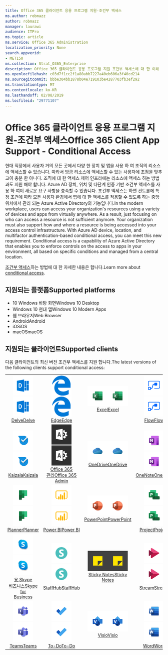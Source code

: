 ```yaml
---
title: Office 365 클라이언트 응용 프로그램 지원-조건부 액세스
ms.author: robmazz
author: robmazz
manager: laurawi
audience: ITPro
ms.topic: article
ms.service: Office 365 Administration
localization_priority: None
search.appverid:
- MET150
ms.collection: Strat_O365_Enterprise
description: Office 365 클라이언트 응용 프로그램 지원 조건부 액세스에 대 한 이해
ms.openlocfilehash: c03d7f1cc2f1a80abb7227a40eb606a3f40cd214
ms.sourcegitcommit: bbbe304bb1878b04e719103be4287703fb3ef292
ms.translationtype: MT
ms.contentlocale: ko-KR
ms.lasthandoff: 02/08/2019
ms.locfileid: "29771107"
---
```

# <a name="office-365-client-app-support---conditional-access"></a><span data-ttu-id="eb5d9-103">Office 365 클라이언트 응용 프로그램 지원-조건부 액세스</span><span class="sxs-lookup"><span data-stu-id="eb5d9-103">Office 365 Client App Support - Conditional Access</span></span>

<span data-ttu-id="eb5d9-p101">현대 직장에서 사용자 거의 모든 곳에서 다양 한 장치 및 앱을 사용 하 여 조직의 리소스에 액세스할 수 있습니다. 따라서 방금 리소스에 액세스할 수 있는 사용자에 초점을 맞추고이 충분 한 아니다. 조직에 대 한 액세스 제어 인프라에는 리소스에 액세스 하는 방법과도 지원 해야 합니다. Azure AD 장치, 위치 및 다단계 인증 기반 조건부 액세스를 사용 하 여이 새로운 요구 사항을 충족할 수 있습니다. 조건부 액세스는 하면 컨트롤에 특정 조건에 따라 모든 사용자 환경에서 앱에 대 한 액세스를 적용할 수 있도록 하는 중앙 위치에서 관리 되는 Azure Active Directory의 기능입니다.</span><span class="sxs-lookup"><span data-stu-id="eb5d9-p101">In the modern workplace, users can access your organization's resources using a variety of devices and apps from virtually anywhere. As a result, just focusing on who can access a resource is not sufficient anymore. Your organization must also support how and where a resource is being accessed into your access control infrastructure. With Azure AD device, location, and multifactor authentication-based conditional access, you can meet this new requirement. Conditional access is a capability of Azure Active Directory that enables you to enforce controls on the access to apps in your environment, all based on specific conditions and managed from a central location.</span></span> 

<span data-ttu-id="eb5d9-109">[조건부 액세스](https://docs.microsoft.com/azure/active-directory/conditional-access/)하는 방법에 대 한 자세한 내용은 합니다.</span><span class="sxs-lookup"><span data-stu-id="eb5d9-109">Learn more about [conditional access](https://docs.microsoft.com/azure/active-directory/conditional-access/).</span></span>

## <a name="supported-platforms"></a><span data-ttu-id="eb5d9-110">지원되는 플랫폼</span><span class="sxs-lookup"><span data-stu-id="eb5d9-110">Supported platforms</span></span>

 - <span data-ttu-id="eb5d9-111">10 Windows 바탕 화면</span><span class="sxs-lookup"><span data-stu-id="eb5d9-111">Windows 10 Desktop</span></span>
 - <span data-ttu-id="eb5d9-112">Windows 10 현대 앱</span><span class="sxs-lookup"><span data-stu-id="eb5d9-112">Windows 10 Modern Apps</span></span>
 - <span data-ttu-id="eb5d9-113">웹 브라우저</span><span class="sxs-lookup"><span data-stu-id="eb5d9-113">Web Browser</span></span>
 - <span data-ttu-id="eb5d9-114">Android</span><span class="sxs-lookup"><span data-stu-id="eb5d9-114">Android</span></span>
 - <span data-ttu-id="eb5d9-115">iOS</span><span class="sxs-lookup"><span data-stu-id="eb5d9-115">iOS</span></span>
 - <span data-ttu-id="eb5d9-116">macOS</span><span class="sxs-lookup"><span data-stu-id="eb5d9-116">macOS</span></span>

## <a name="supported-clients"></a><span data-ttu-id="eb5d9-117">지원되는 클라이언트</span><span class="sxs-lookup"><span data-stu-id="eb5d9-117">Supported clients</span></span>

<span data-ttu-id="eb5d9-118">다음 클라이언트의 최신 버전 조건부 액세스를 지원 합니다.</span><span class="sxs-lookup"><span data-stu-id="eb5d9-118">The latest versions of the following clients support conditional access:</span></span>

| | | | | | |
|:---:|:---:|:---:|:---:|:---:|:---:|
| <span data-ttu-id="eb5d9-119">![굴 아이콘](media/o365-delve-64x64.png)</span><span class="sxs-lookup"><span data-stu-id="eb5d9-119">![Delve icon](media/o365-delve-64x64.png)</span></span> <br> [<span data-ttu-id="eb5d9-120">Delve</span><span class="sxs-lookup"><span data-stu-id="eb5d9-120">Delve</span></span>](https://products.office.com/business/intelligent-search) | <span data-ttu-id="eb5d9-121">![에 지 아이콘](media/o365-edge-64x64.png)</span><span class="sxs-lookup"><span data-stu-id="eb5d9-121">![Edge icon](media/o365-edge-64x64.png)</span></span> <br> [<span data-ttu-id="eb5d9-122">Edge</span><span class="sxs-lookup"><span data-stu-id="eb5d9-122">Edge</span></span>](https://www.microsoft.com/windows/microsoft-edge) | <span data-ttu-id="eb5d9-123">![Excel 아이콘](media/o365-excel-64x64.png)</span><span class="sxs-lookup"><span data-stu-id="eb5d9-123">![Excel icon](media/o365-excel-64x64.png)</span></span> <br> [<span data-ttu-id="eb5d9-124">Excel</span><span class="sxs-lookup"><span data-stu-id="eb5d9-124">Excel</span></span>](https://products.office.com/excel) | <span data-ttu-id="eb5d9-125">![흐름 아이콘](media/o365-flow-64x64.png)</span><span class="sxs-lookup"><span data-stu-id="eb5d9-125">![Flow icon](media/o365-flow-64x64.png)</span></span> <br> [<span data-ttu-id="eb5d9-126">Flow</span><span class="sxs-lookup"><span data-stu-id="eb5d9-126">Flow</span></span>](https://flow.microsoft.com) | <span data-ttu-id="eb5d9-127">![양식 아이콘](media/o365-forms-64x64.png)</span><span class="sxs-lookup"><span data-stu-id="eb5d9-127">![Forms icon](media/o365-forms-64x64.png)</span></span> <br> [<span data-ttu-id="eb5d9-128">양식</span><span class="sxs-lookup"><span data-stu-id="eb5d9-128">Forms</span></span>](https://flow.microsoft.com/connectors/shared_microsoftforms/microsoft-forms/) |
| <span data-ttu-id="eb5d9-129">![Kaizala 아이콘](media/o365-kaizala-64x64.png)</span><span class="sxs-lookup"><span data-stu-id="eb5d9-129">![Kaizala icon](media/o365-kaizala-64x64.png)</span></span> <br> [<span data-ttu-id="eb5d9-130">Kaizala</span><span class="sxs-lookup"><span data-stu-id="eb5d9-130">Kaizala</span></span>](https://products.office.com/en/business/microsoft-kaizala) | <span data-ttu-id="eb5d9-131">![Office 365 관리자 아이콘](media/o365-o365admin-64x64.png)</span><span class="sxs-lookup"><span data-stu-id="eb5d9-131">![Office 365 Admin icon](media/o365-o365admin-64x64.png)</span></span> <br> [<span data-ttu-id="eb5d9-132">Office 365 <br> 관리</span><span class="sxs-lookup"><span data-stu-id="eb5d9-132">Office 365 <br> Admin</span></span>](https://products.office.com/business/manage-office-365-admin-app) | <span data-ttu-id="eb5d9-133">![비즈니스 아이콘 비즈니스용 OneDrive](media/o365-OneDrive-64x64.png)</span><span class="sxs-lookup"><span data-stu-id="eb5d9-133">![OneDrive for Business icon](media/o365-OneDrive-64x64.png)</span></span> <br> [<span data-ttu-id="eb5d9-134">OneDrive</span><span class="sxs-lookup"><span data-stu-id="eb5d9-134">OneDrive</span></span>](https://products.office.com/onedrive-for-business/online-cloud-storage) | <span data-ttu-id="eb5d9-135">![OneNote 아이콘](media/o365-OneNote-64x64.png)</span><span class="sxs-lookup"><span data-stu-id="eb5d9-135">![OneNote icon](media/o365-OneNote-64x64.png)</span></span> <br> [<span data-ttu-id="eb5d9-136">OneNote</span><span class="sxs-lookup"><span data-stu-id="eb5d9-136">OneNote</span></span>](https://products.office.com/onenote) | <span data-ttu-id="eb5d9-137">![Outlook 아이콘](media/o365-outlook-64x64.png)</span><span class="sxs-lookup"><span data-stu-id="eb5d9-137">![Outlook icon](media/o365-outlook-64x64.png)</span></span> <br> [<span data-ttu-id="eb5d9-138">Outlook</span><span class="sxs-lookup"><span data-stu-id="eb5d9-138">Outlook</span></span>](https://products.office.com/outlook) |
| <span data-ttu-id="eb5d9-139">![플래너 아이콘](media/o365-planner-64x64.png)</span><span class="sxs-lookup"><span data-stu-id="eb5d9-139">![Planner icon](media/o365-planner-64x64.png)</span></span> <br> [<span data-ttu-id="eb5d9-140">Planner</span><span class="sxs-lookup"><span data-stu-id="eb5d9-140">Planner</span></span>](https://products.office.com/business/task-management-software) | <span data-ttu-id="eb5d9-141">![PowerBI 아이콘](media/o365-powerbi-64x64.png)</span><span class="sxs-lookup"><span data-stu-id="eb5d9-141">![PowerBI icon](media/o365-powerbi-64x64.png)</span></span> <br> [<span data-ttu-id="eb5d9-142">Power BI</span><span class="sxs-lookup"><span data-stu-id="eb5d9-142">Power BI</span></span>](https://powerbi.microsoft.com) | <span data-ttu-id="eb5d9-143">![PowerPoint 아이콘](media/o365-powerpoint-64x64.png)</span><span class="sxs-lookup"><span data-stu-id="eb5d9-143">![PowerPoint icon](media/o365-powerpoint-64x64.png)</span></span> <br> [<span data-ttu-id="eb5d9-144">PowerPoint</span><span class="sxs-lookup"><span data-stu-id="eb5d9-144">PowerPoint</span></span>](https://products.office.com/powerpoint) | <span data-ttu-id="eb5d9-145">![프로젝트 아이콘](media/o365-project-64x64.png)</span><span class="sxs-lookup"><span data-stu-id="eb5d9-145">![Project icon](media/o365-project-64x64.png)</span></span> <br> [<span data-ttu-id="eb5d9-146">Project</span><span class="sxs-lookup"><span data-stu-id="eb5d9-146">Project</span></span>](https://products.office.com/project) | <span data-ttu-id="eb5d9-147">![SharePoint 아이콘](media/o365-sharepoint-64x64.png)</span><span class="sxs-lookup"><span data-stu-id="eb5d9-147">![SharePoint icon](media/o365-sharepoint-64x64.png)</span></span> <br> [<span data-ttu-id="eb5d9-148">Sharepoint</span><span class="sxs-lookup"><span data-stu-id="eb5d9-148">Sharepoint</span></span>](https://products.office.com/sharepoint) 
| <span data-ttu-id="eb5d9-149">![Skype 비즈니스 아이콘](media/o365-skypeforbusiness-64x64.png)</span><span class="sxs-lookup"><span data-stu-id="eb5d9-149">![Skype for Business icon](media/o365-skypeforbusiness-64x64.png)</span></span> <br> [<span data-ttu-id="eb5d9-150">용 Skype <br> 비즈니스</span><span class="sxs-lookup"><span data-stu-id="eb5d9-150">Skype for <br> Business</span></span>](https://www.skype.com/business/) | <span data-ttu-id="eb5d9-151">![StaffHub 아이콘](media/o365-staffhub-64x64.png)</span><span class="sxs-lookup"><span data-stu-id="eb5d9-151">![StaffHub icon](media/o365-staffhub-64x64.png)</span></span> <br> [<span data-ttu-id="eb5d9-152">StaffHub</span><span class="sxs-lookup"><span data-stu-id="eb5d9-152">StaffHub</span></span>](https://products.office.com/microsoft-staffhub/staff-scheduling-software) | <span data-ttu-id="eb5d9-153">![스티커 메모 아이콘](media/o365-stickynotes-64x64.png)</span><span class="sxs-lookup"><span data-stu-id="eb5d9-153">![Sticky Notes icon](media/o365-stickynotes-64x64.png)</span></span> <br> [<span data-ttu-id="eb5d9-154">Sticky Notes</span><span class="sxs-lookup"><span data-stu-id="eb5d9-154">Sticky Notes</span></span>](https://www.microsoft.com/p/microsoft-sticky-notes/9nblggh4qghw) | <span data-ttu-id="eb5d9-155">![스트림 아이콘](media/o365-stream-64x64.png)</span><span class="sxs-lookup"><span data-stu-id="eb5d9-155">![Stream icon](media/o365-stream-64x64.png)</span></span> <br> [<span data-ttu-id="eb5d9-156">Stream</span><span class="sxs-lookup"><span data-stu-id="eb5d9-156">Stream</span></span>](https://stream.microsoft.com) | <span data-ttu-id="eb5d9-157">![아이콘 라](media/o365-sway-64x64.png)</span><span class="sxs-lookup"><span data-stu-id="eb5d9-157">![Sway icon](media/o365-sway-64x64.png)</span></span> <br> [<span data-ttu-id="eb5d9-158">Sway</span><span class="sxs-lookup"><span data-stu-id="eb5d9-158">Sway</span></span>](https://sway.com) 
| <span data-ttu-id="eb5d9-159">![팀 아이콘](media/o365-teams-64x64.png)</span><span class="sxs-lookup"><span data-stu-id="eb5d9-159">![Teams icon](media/o365-teams-64x64.png)</span></span> <br> [<span data-ttu-id="eb5d9-160">Teams</span><span class="sxs-lookup"><span data-stu-id="eb5d9-160">Teams</span></span>](https://products.office.com/microsoft-teams/group-chat-software) | <span data-ttu-id="eb5d9-161">![할 일 아이콘](media/o365-todo-64x64.png)</span><span class="sxs-lookup"><span data-stu-id="eb5d9-161">![To-Do icon](media/o365-todo-64x64.png)</span></span> <br> [<span data-ttu-id="eb5d9-162">To-Do</span><span class="sxs-lookup"><span data-stu-id="eb5d9-162">To-Do</span></span>](https://todo.microsoft.com) | <span data-ttu-id="eb5d9-163">![Visio 아이콘](media/o365-visio-64x64.png)</span><span class="sxs-lookup"><span data-stu-id="eb5d9-163">![Visio icon](media/o365-visio-64x64.png)</span></span> <br> [<span data-ttu-id="eb5d9-164">Visio</span><span class="sxs-lookup"><span data-stu-id="eb5d9-164">Visio</span></span>](https://products.office.com/visio/flowchart-software) | <span data-ttu-id="eb5d9-165">![Word 아이콘](media/o365-word-64x64.png)</span><span class="sxs-lookup"><span data-stu-id="eb5d9-165">![Word icon](media/o365-word-64x64.png)</span></span> <br> [<span data-ttu-id="eb5d9-166">Word</span><span class="sxs-lookup"><span data-stu-id="eb5d9-166">Word</span></span>](https://products.office.com/word) | <span data-ttu-id="eb5d9-167">![Yammer 아이콘](media/o365-yammer-64x64.png)</span><span class="sxs-lookup"><span data-stu-id="eb5d9-167">![Yammer icon](media/o365-yammer-64x64.png)</span></span> <br> [<span data-ttu-id="eb5d9-168">Yammer</span><span class="sxs-lookup"><span data-stu-id="eb5d9-168">Yammer</span></span>](https://products.office.com/yammer/yammer-overview)